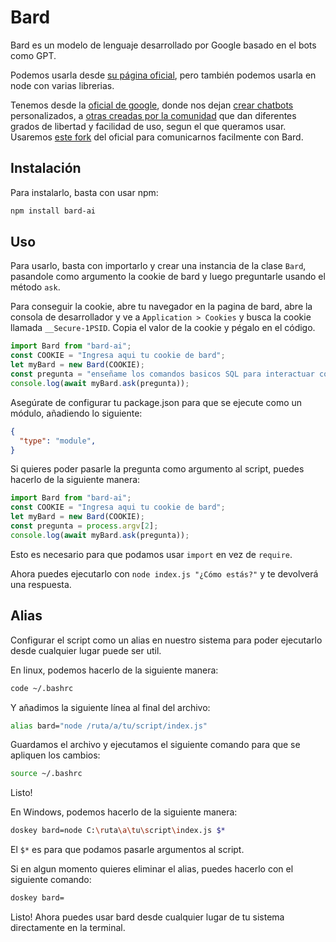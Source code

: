 # Bard

Bard es un modelo de lenguaje desarrollado por Google basado en el bots como GPT.

Podemos usarla desde [su página oficial](https://bard.google.com/chat), pero también podemos usarla en node con varias librerias.

Tenemos desde la [oficial de google](https://www.npmjs.com/package/dialogflow), donde nos dejan [crear chatbots](https://cloud.google.com/dialogflow?hl=es-419) personalizados, a [otras creadas por la comunidad](https://github.com/PawanOsman/GoogleBard) que dan diferentes grados de libertad y facilidad de uso, segun el que queramos usar.
Usaremos [este fork](https://github.com/EvanZhouDev/bard-ai) del oficial para comunicarnos facilmente con Bard.

## Instalación

Para instalarlo, basta con usar npm:

```bash
npm install bard-ai
```

## Uso

Para usarlo, basta con importarlo y crear una instancia de la clase `Bard`, pasandole como argumento la cookie de bard y luego preguntarle usando el método `ask`.

Para conseguir la cookie, abre tu navegador en la pagina de bard, abre la consola de desarrollador y ve a `Application > Cookies` y busca la cookie llamada `__Secure-1PSID`. Copia el valor de la cookie y pégalo en el código.

```js
import Bard from "bard-ai";
const COOKIE = "Ingresa aqui tu cookie de bard";
let myBard = new Bard(COOKIE);
const pregunta = "enseñame los comandos basicos SQL para interactuar con bases de datos";
console.log(await myBard.ask(pregunta));
```
Asegúrate de configurar tu package.json para que se ejecute como un módulo, añadiendo lo siguiente:

```json
{
  "type": "module",
}
```

Si quieres poder pasarle la pregunta como argumento al script, puedes hacerlo de la siguiente manera:

```js
import Bard from "bard-ai";
const COOKIE = "Ingresa aqui tu cookie de bard";
let myBard = new Bard(COOKIE);
const pregunta = process.argv[2];
console.log(await myBard.ask(pregunta));
```



Esto es necesario para que podamos usar `import` en vez de `require`.

Ahora puedes ejecutarlo con `node index.js "¿Cómo estás?"` y te devolverá una respuesta.

## Alias

Configurar el script como un alias en nuestro sistema para poder ejecutarlo desde cualquier lugar puede ser util.

En linux, podemos hacerlo de la siguiente manera:

```bash
code ~/.bashrc
```

Y añadimos la siguiente línea al final del archivo:

```bash
alias bard="node /ruta/a/tu/script/index.js"
```

Guardamos el archivo y ejecutamos el siguiente comando para que se apliquen los cambios:

```bash
source ~/.bashrc
```

Listo!

En Windows, podemos hacerlo de la siguiente manera:

```bash
doskey bard=node C:\ruta\a\tu\script\index.js $*
```

El `$*` es para que podamos pasarle argumentos al script.

Si en algun momento quieres eliminar el alias, puedes hacerlo con el siguiente comando:

```bash
doskey bard=
```

Listo! Ahora puedes usar bard desde cualquier lugar de tu sistema directamente en la terminal.